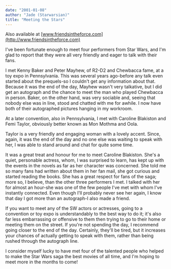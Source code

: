 ```yaml
---
date: "2001-01-08"
author: "Jade (Starwarsian)"
title: "Meeting the Stars"
---
```


Also available at [www.friendsintheforce.com](http://www.friendsintheforce.com)

I've been fortunate enough to meet four performers from Star Wars, and I'm glad to report that they were all very friendly and eager to talk with their fans.

I met Kenny Baker and Peter Mayhew, of R2-D2 and Chewbacca fame, at a toy expo in Pennsylvania. This was several years ago-before any talk even started about the prequels-so I couldn't get any information about that. Because it was the end of the day, Mayhew wasn't very talkative, but I did get an autograph and the chance to meet the man who played Chewbacca in person. Baker, on the other hand, was very sociable and, seeing that nobody else was in line, stood and chatted with me for awhile. I now have both of their autographed pictures hanging in my workroom.

At a later convention, also in Pennsylvania, I met with Caroline Blakiston and Femi Taylor, obviously better known as Mon Mothma and Oola.

Taylor is a very friendly and engaging woman with a lovely accent. Since, again, it was the end of the day and no one else was waiting to speak with her, I was able to stand around and chat for quite some time.

It was a great treat and honour for me to meet Caroline Blakiston. She's a quiet, personable actress, whom, I was surprised to learn, has kept up with the events in the novels as far as her character was concerned. She told me so many fans had written about them in her fan mail, she got curious and started reading the books. She has a great respect for fans of the saga; more so, I believe, than the other three performers I met. I talked with her for almost an hour-she was one of the few people I've met with whom I've instantly connected. Even though I'll probably never see her again, I know that day I got more than an autograph-I also made a friend.

If you want to meet any of the SW actors or actresses, going to a convention or toy expo is understandably to the best way to do it; it's also far less embarrassing or offensive to them then trying to go to their home or meeting them on the street. If you're not spending the day, I recommend going closer to the end of the day. Certainly, they'll be tired, but it increases your chances of actually getting to speak with them, rather than being rushed through the autograph line.

I consider myself lucky to have met four of the talented people who helped to make the Star Wars saga the best movies of all time, and I'm hoping to meet more in the months to come!
